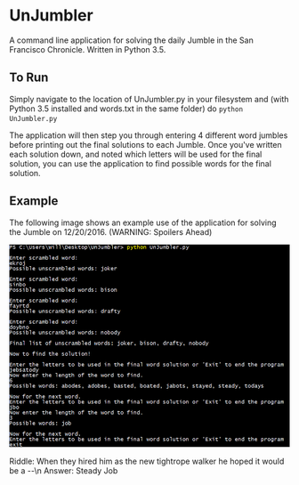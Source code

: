 # UnJumbler
A command line application for solving the daily Jumble in the San Francisco Chronicle. Written in Python 3.5.

## To Run
Simply navigate to the location of UnJumbler.py in your filesystem and (with Python 3.5 installed and words.txt in the same folder) do
`python UnJumbler.py`

The application will then step you through entering 4 different word jumbles before printing out the final solutions to each Jumble.
Once you've written each solution down, and noted which letters will be used for the final solution, you can use the application to find
possible words for the final solution.

## Example
The following image shows an example use of the application for solving the Jumble on 12/20/2016. (WARNING: Spoilers Ahead)

![Example-usage](https://github.com/slotterbackW/UnJumbler/blob/master/UnJumbler-Screenshot.png "Example usage")

Riddle: When they hired him as the new tightrope walker he hoped it would be a --\n
Answer: Steady Job
